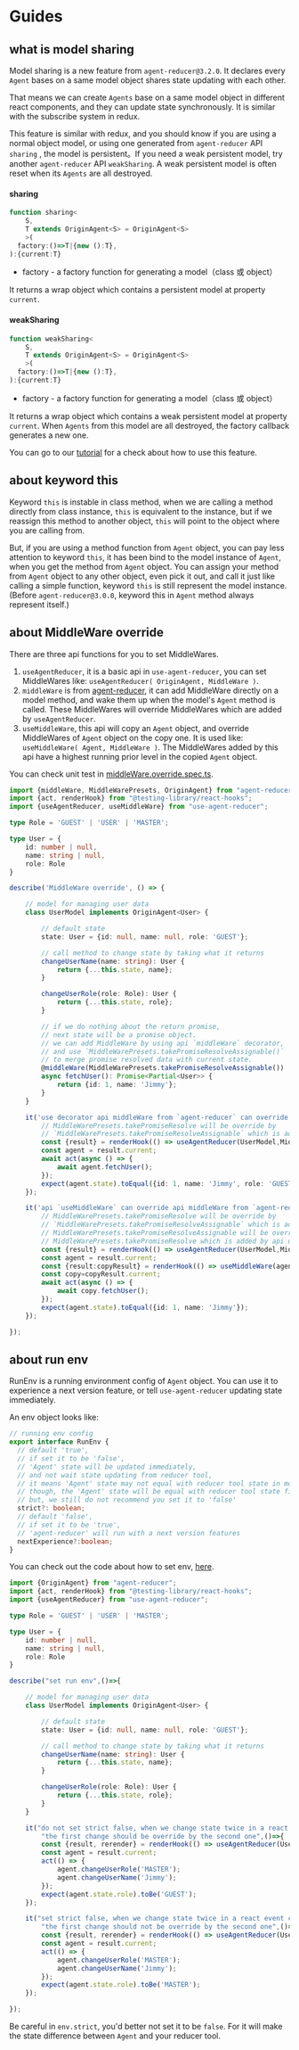 # Guides

## what is model sharing

Model sharing is a new feature from `agent-reducer@3.2.0`. It declares every `Agent` bases on a same model object shares state updating with each other. 

That means we can create `Agents` base on a same model object in different react components, and they can update state synchronously. It is similar with the subscribe system in redux.

This feature is similar with redux, and you should know if you are using a normal object model, or using one generated from `agent-reducer` API `sharing` , the model is persistent。If you need a weak persistent model, try another `agent-reducer` API `weakSharing`. A weak persistent model is often reset when its `Agents` are all destroyed.

#### sharing
```typescript
function sharing<
    S,
    T extends OriginAgent<S> = OriginAgent<S>
    >(
  factory:()=>T|{new ():T},
):{current:T}
```

* factory - a factory function for generating a model（class 或 object）
  
It returns a wrap object which contains a persistent model at property `current`.

#### weakSharing

```typescript
function weakSharing<
    S,
    T extends OriginAgent<S> = OriginAgent<S>
    >(
  factory:()=>T|{new ():T},
):{current:T}
```

* factory - a factory function for generating a model（class 或 object）
  
It returns a wrap object which contains a weak persistent model at property `current`. When `Agents` from this model are all destroyed, the factory callback generates a new one.

You can go to our [tutorial](/tutorial?id=use-model-sharing) for a check about how to use this feature.

## about keyword this

Keyword `this` is instable in class method, when we are calling a method directly from class instance, `this` is equivalent to the instance, but if we reassign this method to another object, `this` will point to the object where you are calling from.

But, if you are using a method function from `Agent` object, you can pay less attention to keyword `this`, it has been bind to the model instance of `Agent`, when you get the method from `Agent` object. You can assign your method from `Agent` object to any other object, even pick it out, and call it just like calling a simple function, keyword `this` is still represent the model instance. (Before `agent-reducer@3.0.0`, keyword this in `Agent` method always represent itself.) 

## about MiddleWare override

There are three api functions for you to set MiddleWares.

1. `useAgentReducer`, it is a basic api in `use-agent-reducer`, you can set MiddleWares like: `useAgentReducer( OriginAgent, MiddleWare )`.
2. `middleWare` is from [agent-reducer](https://github.com/filefoxper/agent-reducer/blob/master/documents/en/api/middle_ware.md), it can add MiddleWare directly on a model method, and wake them up when the model's `Agent` method is called. These MiddleWares will override MiddleWares which are added by `useAgentReducer`.
3. `useMiddleWare`, this api will copy an `Agent` object, and override MiddleWares of `Agent` object on the copy one. It is used like: `useMiddleWare( Agent, MiddleWare )`. The MiddleWares added by this api have a highest running prior level in the copied `Agent` object.

You can check unit test in [middleWare.override.spec.ts](https://github.com/filefoxper/use-agent-reducer/blob/master/test/en/middleWare.override.spec.tsx). 

```typescript
import {middleWare, MiddleWarePresets, OriginAgent} from "agent-reducer";
import {act, renderHook} from "@testing-library/react-hooks";
import {useAgentReducer, useMiddleWare} from "use-agent-reducer";

type Role = 'GUEST' | 'USER' | 'MASTER';

type User = {
    id: number | null,
    name: string | null,
    role: Role
}

describe('MiddleWare override', () => {

    // model for managing user data
    class UserModel implements OriginAgent<User> {

        // default state
        state: User = {id: null, name: null, role: 'GUEST'};

        // call method to change state by taking what it returns
        changeUserName(name: string): User {
            return {...this.state, name};
        }

        changeUserRole(role: Role): User {
            return {...this.state, role};
        }

        // if we do nothing about the return promise,
        // next state will be a promise object.
        // we can add MiddleWare by using api `middleWare` decorator,
        // and use `MiddleWarePresets.takePromiseResolveAssignable()`
        // to merge promise resolved data with current state.
        @middleWare(MiddleWarePresets.takePromiseResolveAssignable())
        async fetchUser(): Promise<Partial<User>> {
            return {id: 1, name: 'Jimmy'};
        }
    }

    it('use decorator api middleWare from `agent-reducer` can override api `useAgentReducer`', async () => {
        // MiddleWarePresets.takePromiseResolve will be override by
        // `MiddleWarePresets.takePromiseResolveAssignable` which is added by decorator middleWare
        const {result} = renderHook(() => useAgentReducer(UserModel,MiddleWarePresets.takePromiseResolve()));
        const agent = result.current;
        await act(async () => {
            await agent.fetchUser();
        });
        expect(agent.state).toEqual({id: 1, name: 'Jimmy', role: 'GUEST'});
    });

    it('api `useMiddleWare` can override api middleWare from `agent-reducer`', async () => {
        // MiddleWarePresets.takePromiseResolve will be override by
        // `MiddleWarePresets.takePromiseResolveAssignable` which is added by decorator middleWare,
        // MiddleWarePresets.takePromiseResolveAssignable will be override by
        // MiddleWarePresets.takePromiseResolve which is added by api useMiddleWare
        const {result} = renderHook(() => useAgentReducer(UserModel,MiddleWarePresets.takePromiseResolve(),{nextExperience:true}));
        const agent = result.current;
        const {result:copyResult} = renderHook(() => useMiddleWare(agent,MiddleWarePresets.takePromiseResolve()));
        const copy=copyResult.current;
        await act(async () => {
            await copy.fetchUser();
        });
        expect(agent.state).toEqual({id: 1, name: 'Jimmy'});
    });

});
```

## about run env

RunEnv is a running environment config of `Agent` object. You can use it to experience a next version feature, or tell `use-agent-reducer` updating state immediately.

An env object looks like:
```typescript
// running env config
export interface RunEnv {
  // default 'true',
  // if set it to be 'false',
  // 'Agent' state will be updated immediately,
  // and not wait state updating from reducer tool,
  // it means 'Agent' state may not equal with reducer tool state in moment.
  // though, the 'Agent' state will be equal with reducer tool state finally,
  // but, we still do not recommend you set it to 'false' 
  strict?: boolean;
  // default 'false',
  // if set it to be 'true',
  // 'agent-reducer' will run with a next version features
  nextExperience?:boolean;
}
```
You can check out the code about how to set env, [here](https://github.com/filefoxper/use-agent-reducer/blob/master/test/en/setEnv.spec.tsx).

```typescript
import {OriginAgent} from "agent-reducer";
import {act, renderHook} from "@testing-library/react-hooks";
import {useAgentReducer} from "use-agent-reducer";

type Role = 'GUEST' | 'USER' | 'MASTER';

type User = {
    id: number | null,
    name: string | null,
    role: Role
}

describe("set run env",()=>{

    // model for managing user data
    class UserModel implements OriginAgent<User> {

        // default state
        state: User = {id: null, name: null, role: 'GUEST'};

        // call method to change state by taking what it returns
        changeUserName(name: string): User {
            return {...this.state, name};
        }

        changeUserRole(role: Role): User {
            return {...this.state, role};
        }
    }

    it("do not set strict false, when we change state twice in a react event callback directly, " +
        "the first change should be override by the second one",()=>{
        const {result, rerender} = renderHook(() => useAgentReducer(UserModel));
        const agent = result.current;
        act(() => {
            agent.changeUserRole('MASTER');
            agent.changeUserName('Jimmy');
        });
        expect(agent.state.role).toBe('GUEST');
    });

    it("set strict false, when we change state twice in a react event callback directly, " +
        "the first change should not be override by the second one",()=>{
        const {result, rerender} = renderHook(() => useAgentReducer(UserModel,{strict:false}));
        const agent = result.current;
        act(() => {
            agent.changeUserRole('MASTER');
            agent.changeUserName('Jimmy');
        });
        expect(agent.state.role).toBe('MASTER');
    });

});
```

Be careful in `env.strict`, you'd better not set it to be `false`. For it will make the state difference between `Agent` and your reducer tool.

